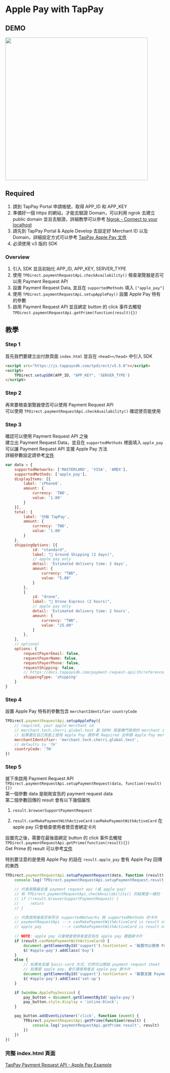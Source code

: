 # Apple Pay with TapPay

## DEMO
<img src="./payment_request_apple_pay.gif" width="450px"/>

## Required

1. 請到 TapPay Portal 申請帳號，取得 APP_ID 和 APP_KEY
2. 準備好一個 https 的網站，才能去驗證 Domain，可以利用 ngrok 去建立 public domain 並且去驗證，詳細教學可以參考 [Ngrok - Connect to your localhost](https://medium.com/tappay/ngrok-connect-to-your-localhost-c6f3ba84525b)
3. 請先到 TapPay Portal & Apple Develop 去設定好 Merchant ID 以及 Domain，詳細設定方式可以參考 [TapPay Apple Pay 文件](https://docs.tappaysdk.com/apple-pay/zh/portal.html#apple-developer-add-domain-apple-pay-on-the-web)
4. 必須使用 v3 版的 SDK

### Overview

1. 引入 SDK 並且初始化 APP_ID, APP_KEY, SERVER_TYPE
2. 使用 `TPDirect.paymentRequestApi.checkAvailability()` 檢查瀏覽器是否可以用 Payment Request API
3. 設置 Payment Request Data, 並且在 `supportedMethods` 填入 `["apple_pay"]`
4. 使用 `TPDirect.paymentRequestApi.setupApplePay()` 設置 Apple Pay 特有的參數
5. 啟用 Payment Request API 並且綁定 button 的 click 事件去觸發 `TPDirect.paymentRequestApi.getPrime(function(result){})`

## 教學

### Step 1

首先我們要建立出付款頁面 `index.html` 並且在 `<head></head>` 中引入 SDK

```html
<script src="https://js.tappaysdk.com/tpdirect/v5.5.0"></script>
<script>
    TPDirect.setupSDK(APP_ID, "APP_KEY", 'SERVER_TYPE')
</script>
```

### Step 2

再來要檢查瀏覽器使否可以使用 Payment Request API  
可以使用 `TPDirect.paymentRequestApi.checkAvailability()` 確認使否能使用

### Step 3

確認可以使用 Payment Request API 之後  
建立出 Payment Request Data，並且在 `supportedMethods` 裡面填入 `apple_pay`  
可以讓 Payment Request API 支援 Apple Pay 方法  
詳細參數設定請參考[文件](https://docs.tappaysdk.com/payment-request-api/zh/front.html#paymentrequest)

```javascript
var data = {
    supportedNetworks: ['MASTERCARD', 'VISA', 'AMEX'],
    supportedMethods: ['apple_pay'],
    displayItems: [{
        label: 'iPhone8',
        amount: {
            currency: 'TWD',
            value: '1.00'
        }
    }],
    total: {
        label: '付給 TapPay',
        amount: {
            currency: 'TWD',
            value: '1.00'
        }
    },
    shippingOptions: [{
            id: "standard",
            label: "🚛 Ground Shipping (2 days)",
            // apple pay only
            detail: 'Estimated delivery time: 2 days',
            amount: {
                currency: "TWD",
                value: "5.00"
            }
        },
        {
            id: "drone",
            label: "🚀 Drone Express (2 hours)",
            // apple pay only
            detail: 'Estimated delivery time: 2 hours',
            amount: {
                currency: "TWD",
                value: "25.00"
            }
        },
    ],
    // optional
    options: {
        requestPayerEmail: false,
        requestPayerName: false,
        requestPayerPhone: false,
        requestShipping: false,
        // https://docs.tappaysdk.com/payment-request-api/zh/reference.html#shippingtype
        shippingType: 'shipping'
    }
}
```

### Step 4

設置 Apple Pay 特有的參數包含 `merchantIdentifier` `countryCode`

```javascript
TPDirect.paymentRequestApi.setupApplePay({
    // required, your apple merchant id
    // merchant.tech.cherri.global.test 是 DEMO 頁面專門使用的 merchant id
    // 如果要在自己頁面上使用 Apple Pay 請參考 Required 去申請 Apple Pay merchant id
    merchantIdentifier: 'merchant.tech.cherri.global.test',
    // defaults to 'TW'
    countryCode: 'TW'
})
```

### Step 5

接下來啟用 Payment Request API   
`TPDirect.paymentRequestApi.setupPaymentRequest(data, function(result){})`  
第一個參數 data 是剛剛宣告的 payment request data  
第二個參數回傳的 result 會有以下幾個屬性

1. `result.browserSupportPaymentRequest`

2. `result.canMakePaymentWithActiveCard`
    `canMakePaymentWithActiveCard` 在 apple pay 只會檢查使用者使否會綁定卡片

設置完之後，需要在最後面綁定 button 的 click 事件去觸發 `TPDirect.paymentRequestApi.getPrime(function(result){})`  
Get Prime 的 result 可以參考[文件](https://docs.tappaysdk.com/payment-request-api/zh/front.html#get-prime-result)

特別要注意的是使用 Apple Pay 的話在 `result.apple_pay` 會有 Apple Pay 回傳的東西

```javascript
TPDirect.paymentRequestApi.setupPaymentRequest(data, function (result) {
    console.log('TPDirect.paymentRequestApi.setupPaymentRequest.result', result)

    // 代表瀏覽器支援 payment request api (或 apple pay)
    // 和 TPDirect.paymentRequestApi.checkAvailability() 的結果是一樣的
    // if (!result.browserSupportPaymentRequest) {
    //     return
    // }

    // 代表使用者是否有符合 supportedNetworks 與 supportedMethods 的卡片
    // paymentRequestApi ---> canMakePaymentWithActiveCard is result of canMakePayment
    // apple pay         ---> canMakePaymentWithActiveCard is result of canMakePaymentsWithActiveCard
    
    // NOTE: apple pay 只會檢查使用者是否有在 apple pay 裡面綁卡片
    if (result.canMakePaymentWithActiveCard) {
        document.getElementById('support').textContent = '裝置可以使用 PaymentRequest / Apple Pay'
        $('#apple-pay').addClass('buy')
    }
    else {
        // 如果有支援 basic-card 方式，仍然可以開啟 payment request sheet
        // 如果是 apple pay，會引導使用者去 apple pay 綁卡片
        document.getElementById('support').textContent = '裝置支援 PaymentRequest / Apple Pay，但是沒有可以支付的卡片'
        $('#apple-pay').addClass('set-up')
    }

    if (window.ApplePaySession) {
        pay_button = document.getElementById('apple-pay')
        pay_button.style.display = 'inline-block';
    }

    pay_button.addEventListener('click', function (event) {
        TPDirect.paymentRequestApi.getPrime(function(result) {
            console.log('paymentRequestApi.getPrime result', result)
        })
    })
})
```

### 完整 index.html 頁面

[TapPay Payment Request API - Apple Pay Example](./example/index.html)